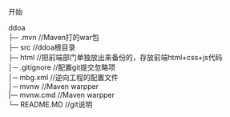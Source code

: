 <p>开始</p>
ddoa</br>
  ├─ .mvn //Maven打的war包</br>
  ├─ src  //ddoa根目录</br>
  ├─ html //把前端部门单独放出来备份的，存放前端html+css+js代码</br>
  │─ .gitignore //配置git提交忽略项</br>
  │─ mbg.xml //逆向工程的配置文件</br>
  │─ mvnw //Maven warpper</br>
  |— mvnw.cmd //Maven warpper</br>
  └─ README.MD //git说明</br>
